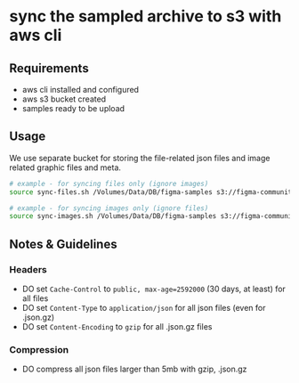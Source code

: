 # sync the sampled archive to s3 with aws cli

## Requirements

- aws cli installed and configured
- aws s3 bucket created
- samples ready to be upload

## Usage

We use separate bucket for storing the file-related json files and image related graphic files and meta.

```bash
# example - for syncing files only (ignore images)
source sync-files.sh /Volumes/Data/DB/figma-samples s3://figma-community-files

# example - for syncing images only (ignore files)
source sync-images.sh /Volumes/Data/DB/figma-samples s3://figma-community-images
```

## Notes & Guidelines

### Headers

- DO set `Cache-Control` to `public, max-age=2592000` (30 days, at least) for all files
- DO set `Content-Type` to `application/json` for all json files (even for .json.gz)
- DO set `Content-Encoding` to `gzip` for all .json.gz files

### Compression

- DO compress all json files larger than 5mb with gzip, .json.gz
